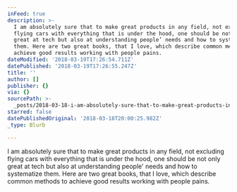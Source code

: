 ```yaml
---
inFeed: true
description: >-
  I am absolutely sure that to make great products in any field, not excluding
  flying cars with everything that is under the hood, one should be not only
  great at tech but also at understanding people’ needs and how to systematize
  them. Here are two great books, that I love, which describe common methods to
  achieve good results working with people pains.
dateModified: '2018-03-19T17:26:54.711Z'
datePublished: '2018-03-19T17:26:55.247Z'
title: ''
author: []
publisher: {}
via: {}
sourcePath: >-
  _posts/2018-03-18-i-am-absolutely-sure-that-to-make-great-products-in-any-fiel.md
starred: false
datePublishedOriginal: '2018-03-18T20:00:25.982Z'
_type: Blurb

---
```

I am absolutely sure that to make great products in any field, not excluding flying cars with everything that is under the hood, one should be not only great at tech but also at understanding people' needs and how to systematize them. Here are two great books, that I love, which describe common methods to achieve good results working with people pains.